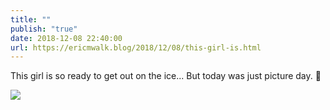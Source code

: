 ```yaml
---
title: ""
publish: "true"
date: 2018-12-08 22:40:00
url: https://ericmwalk.blog/2018/12/08/this-girl-is.html
---
```


This girl is so ready to get out on the ice... But today was just picture day. 🏒

![](https://ericmwalk.blog/uploads/2022/b0489e6fdb.jpg)